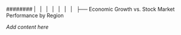 ######## |   |   |   |   |   |   |   ├── Economic Growth vs. Stock Market Performance by Region

*Add content here*